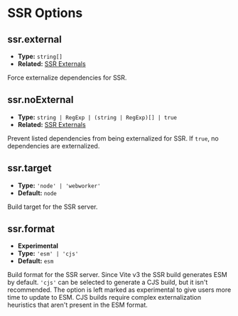 # SSR Options

## ssr.external

- **Type:** `string[]`
- **Related:** [SSR Externals](../guide/ssr#ssr-externals)

Force externalize dependencies for SSR.

## ssr.noExternal

- **Type:** `string | RegExp | (string | RegExp)[] | true`
- **Related:** [SSR Externals](../guide/ssr#ssr-externals)

Prevent listed dependencies from being externalized for SSR. If `true`, no dependencies are externalized.

## ssr.target

- **Type:** `'node' | 'webworker'`
- **Default:** `node`

Build target for the SSR server.

## ssr.format

- **Experimental**
- **Type:** `'esm' | 'cjs'`
- **Default:** `esm`

Build format for the SSR server. Since Vite v3 the SSR build generates ESM by default. `'cjs'` can be selected to generate a CJS build, but it isn't recommended. The option is left marked as experimental to give users more time to update to ESM. CJS builds require complex externalization heuristics that aren't present in the ESM format.
